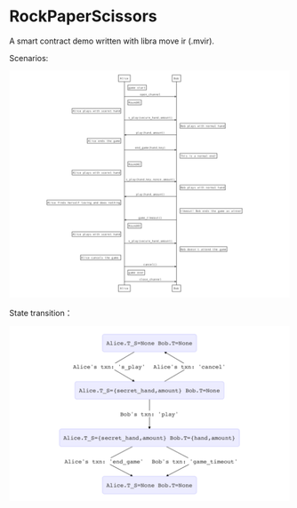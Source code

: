 # RockPaperScissors
A smart contract demo written with libra move ir (.mvir).

Scenarios:

![scenario](./img/scenario.png)

State transition：

![state](./img/state.png)

